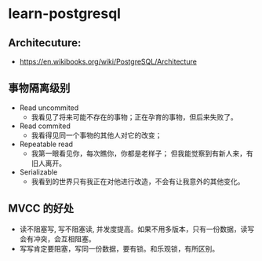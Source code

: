 # learn-postgresql
## Architecuture:
* https://en.wikibooks.org/wiki/PostgreSQL/Architecture

## 事物隔离级别
* Read uncommited  
  * 我看见了将来可能不存在的事物；正在孕育的事物，但后来失败了。
* Read commited    
  * 我看得见同一个事物的其他人对它的改变；
* Repeatable read  
  * 我第一眼看见你，每次瞧你，你都是老样子； 但我能觉察到有新人来，有旧人离开。
* Serializable     
  * 我看到的世界只有我正在对他进行改造，不会有让我意外的其他变化。 
## MVCC 的好处
 * 读不阻塞写, 写不阻塞读, 并发度提高。如果不用多版本，只有一份数据，读写会有冲突，会互相阻塞。
 * 写写肯定要阻塞，写同一份数据，要有锁。和乐观锁，有所区别。
